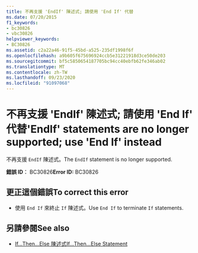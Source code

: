 ```yaml
---
title: 不再支援 'EndIf' 陳述式; 請使用 'End If' 代替
ms.date: 07/20/2015
f1_keywords:
- bc30826
- vbc30826
helpviewer_keywords:
- BC30826
ms.assetid: c2a22a46-91f5-45bd-a525-235df1998f6f
ms.openlocfilehash: a9b605f675696924ccb5e31221918d3ce50de203
ms.sourcegitcommit: bf5c5850654187705bc94cc40ebfb62fe346ab02
ms.translationtype: MT
ms.contentlocale: zh-TW
ms.lasthandoff: 09/23/2020
ms.locfileid: "91097068"
---
```

# <a name="endif-statements-are-no-longer-supported-use-end-if-instead"></a><span data-ttu-id="f4519-102">不再支援 'EndIf' 陳述式; 請使用 'End If' 代替</span><span class="sxs-lookup"><span data-stu-id="f4519-102">'EndIf' statements are no longer supported; use 'End If' instead</span></span>

<span data-ttu-id="f4519-103">不再支援 `EndIf` 陳述式。</span><span class="sxs-lookup"><span data-stu-id="f4519-103">The `EndIf` statement is no longer supported.</span></span>  
  
 <span data-ttu-id="f4519-104">**錯誤 ID︰** BC30826</span><span class="sxs-lookup"><span data-stu-id="f4519-104">**Error ID:** BC30826</span></span>  
  
## <a name="to-correct-this-error"></a><span data-ttu-id="f4519-105">更正這個錯誤</span><span class="sxs-lookup"><span data-stu-id="f4519-105">To correct this error</span></span>  
  
- <span data-ttu-id="f4519-106">使用 `End If` 來終止 `If` 陳述式。</span><span class="sxs-lookup"><span data-stu-id="f4519-106">Use `End If` to terminate `If` statements.</span></span>  
  
## <a name="see-also"></a><span data-ttu-id="f4519-107">另請參閱</span><span class="sxs-lookup"><span data-stu-id="f4519-107">See also</span></span>

- [<span data-ttu-id="f4519-108">If...Then...Else 陳述式</span><span class="sxs-lookup"><span data-stu-id="f4519-108">If...Then...Else Statement</span></span>](../language-reference/statements/if-then-else-statement.md)
